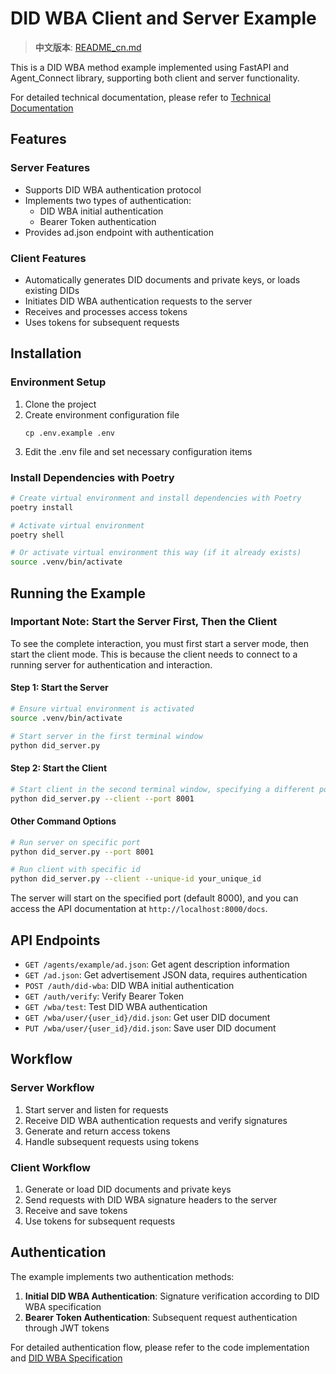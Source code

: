 # DID WBA Client and Server Example

> **中文版本**: [README_cn.md](README_cn.md)

This is a DID WBA method example implemented using FastAPI and Agent_Connect library, supporting both client and server functionality.

For detailed technical documentation, please refer to [Technical Documentation](/doc/技术说明文档.md)

## Features

### Server Features
- Supports DID WBA authentication protocol
- Implements two types of authentication:
  - DID WBA initial authentication
  - Bearer Token authentication
- Provides ad.json endpoint with authentication

### Client Features
- Automatically generates DID documents and private keys, or loads existing DIDs
- Initiates DID WBA authentication requests to the server
- Receives and processes access tokens
- Uses tokens for subsequent requests

## Installation

### Environment Setup

1. Clone the project
2. Create environment configuration file
   ```
   cp .env.example .env
   ```
3. Edit the .env file and set necessary configuration items

### Install Dependencies with Poetry

```bash
# Create virtual environment and install dependencies with Poetry
poetry install

# Activate virtual environment
poetry shell

# Or activate virtual environment this way (if it already exists)
source .venv/bin/activate
```

## Running the Example

### Important Note: Start the Server First, Then the Client

To see the complete interaction, you must first start a server mode, then start the client mode. This is because the client needs to connect to a running server for authentication and interaction.

#### Step 1: Start the Server

```bash
# Ensure virtual environment is activated
source .venv/bin/activate

# Start server in the first terminal window
python did_server.py
```

#### Step 2: Start the Client

```bash
# Start client in the second terminal window, specifying a different port
python did_server.py --client --port 8001
```

#### Other Command Options

```bash
# Run server on specific port
python did_server.py --port 8001

# Run client with specific id
python did_server.py --client --unique-id your_unique_id
```

The server will start on the specified port (default 8000), and you can access the API documentation at `http://localhost:8000/docs`.

## API Endpoints

- `GET /agents/example/ad.json`: Get agent description information
- `GET /ad.json`: Get advertisement JSON data, requires authentication
- `POST /auth/did-wba`: DID WBA initial authentication
- `GET /auth/verify`: Verify Bearer Token
- `GET /wba/test`: Test DID WBA authentication
- `GET /wba/user/{user_id}/did.json`: Get user DID document
- `PUT /wba/user/{user_id}/did.json`: Save user DID document

## Workflow

### Server Workflow
1. Start server and listen for requests
2. Receive DID WBA authentication requests and verify signatures
3. Generate and return access tokens
4. Handle subsequent requests using tokens

### Client Workflow
1. Generate or load DID documents and private keys
2. Send requests with DID WBA signature headers to the server
3. Receive and save tokens
4. Use tokens for subsequent requests

## Authentication

The example implements two authentication methods:

1. **Initial DID WBA Authentication**: Signature verification according to DID WBA specification
2. **Bearer Token Authentication**: Subsequent request authentication through JWT tokens

For detailed authentication flow, please refer to the code implementation and [DID WBA Specification](https://github.com/agent-network-protocol/AgentNetworkProtocol/blob/main/chinese/03-did%3Awba%E6%96%B9%E6%B3%95%E8%A7%84%E8%8C%83.md) 